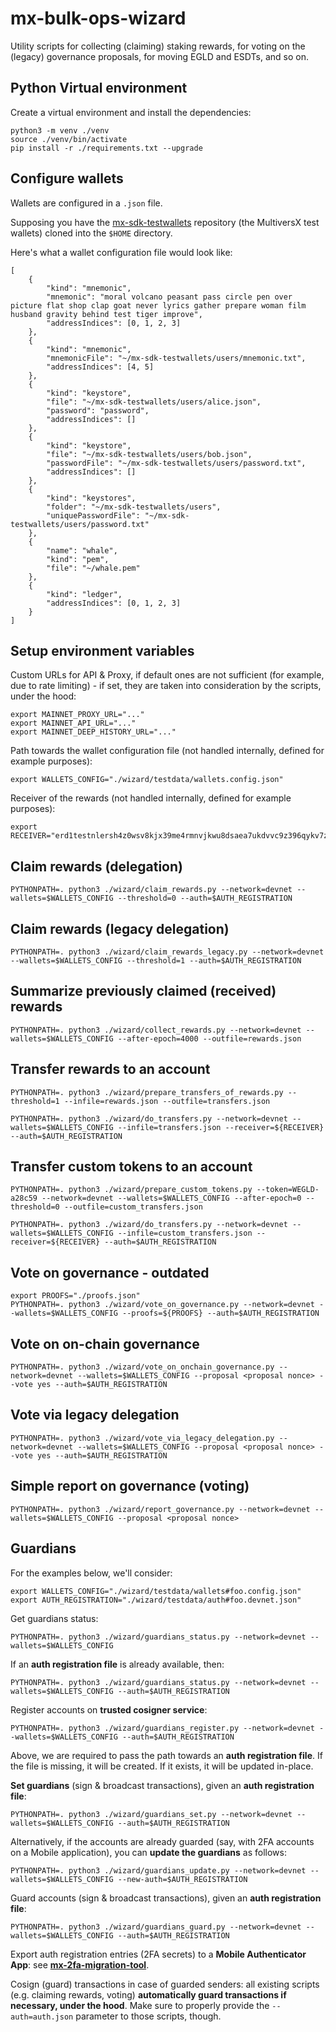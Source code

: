 # mx-bulk-ops-wizard

Utility scripts for collecting (claiming) staking rewards, for voting on the (legacy) governance proposals, for moving EGLD and ESDTs, and so on.

## Python Virtual environment

Create a virtual environment and install the dependencies:

```
python3 -m venv ./venv
source ./venv/bin/activate
pip install -r ./requirements.txt --upgrade
```

## Configure wallets

Wallets are configured in a `.json` file.

Supposing you have the [mx-sdk-testwallets](https://github.com/multiversx/mx-sdk-testwallets) repository (the MultiversX test wallets) cloned into the `$HOME` directory.

Here's what a wallet configuration file would look like:

```
[
    {
        "kind": "mnemonic",
        "mnemonic": "moral volcano peasant pass circle pen over picture flat shop clap goat never lyrics gather prepare woman film husband gravity behind test tiger improve",
        "addressIndices": [0, 1, 2, 3]
    },
    {
        "kind": "mnemonic",
        "mnemonicFile": "~/mx-sdk-testwallets/users/mnemonic.txt",
        "addressIndices": [4, 5]
    },
    {
        "kind": "keystore",
        "file": "~/mx-sdk-testwallets/users/alice.json",
        "password": "password",
        "addressIndices": []
    },
    {
        "kind": "keystore",
        "file": "~/mx-sdk-testwallets/users/bob.json",
        "passwordFile": "~/mx-sdk-testwallets/users/password.txt",
        "addressIndices": []
    },
    {
        "kind": "keystores",
        "folder": "~/mx-sdk-testwallets/users",
        "uniquePasswordFile": "~/mx-sdk-testwallets/users/password.txt"
    },
    {
        "name": "whale",
        "kind": "pem",
        "file": "~/whale.pem"
    },
    {
        "kind": "ledger",
        "addressIndices": [0, 1, 2, 3]
    }
]
```

## Setup environment variables

Custom URLs for API & Proxy, if default ones are not sufficient (for example, due to rate limiting) - if set, they are taken into consideration by the scripts, under the hood:

```
export MAINNET_PROXY_URL="..."
export MAINNET_API_URL="..."
export MAINNET_DEEP_HISTORY_URL="..."
```

Path towards the wallet configuration file (not handled internally, defined for example purposes):

```
export WALLETS_CONFIG="./wizard/testdata/wallets.config.json"
```

Receiver of the rewards (not handled internally, defined for example purposes):

```
export RECEIVER="erd1testnlersh4z0wsv8kjx39me4rmnvjkwu8dsaea7ukdvvc9z396qykv7z7"
```

## Claim rewards (delegation)

```
PYTHONPATH=. python3 ./wizard/claim_rewards.py --network=devnet --wallets=$WALLETS_CONFIG --threshold=0 --auth=$AUTH_REGISTRATION
```

## Claim rewards (legacy delegation)

```
PYTHONPATH=. python3 ./wizard/claim_rewards_legacy.py --network=devnet --wallets=$WALLETS_CONFIG --threshold=1 --auth=$AUTH_REGISTRATION
```

## Summarize previously claimed (received) rewards

```
PYTHONPATH=. python3 ./wizard/collect_rewards.py --network=devnet --wallets=$WALLETS_CONFIG --after-epoch=4000 --outfile=rewards.json
```

## Transfer rewards to an account

```
PYTHONPATH=. python3 ./wizard/prepare_transfers_of_rewards.py --threshold=1 --infile=rewards.json --outfile=transfers.json

PYTHONPATH=. python3 ./wizard/do_transfers.py --network=devnet --wallets=$WALLETS_CONFIG --infile=transfers.json --receiver=${RECEIVER} --auth=$AUTH_REGISTRATION
```

## Transfer custom tokens to an account

```
PYTHONPATH=. python3 ./wizard/prepare_custom_tokens.py --token=WEGLD-a28c59 --network=devnet --wallets=$WALLETS_CONFIG --after-epoch=0 --threshold=0 --outfile=custom_transfers.json

PYTHONPATH=. python3 ./wizard/do_transfers.py --network=devnet --wallets=$WALLETS_CONFIG --infile=custom_transfers.json --receiver=${RECEIVER} --auth=$AUTH_REGISTRATION
```

## Vote on governance - outdated

```
export PROOFS="./proofs.json"
PYTHONPATH=. python3 ./wizard/vote_on_governance.py --network=devnet --wallets=$WALLETS_CONFIG --proofs=${PROOFS} --auth=$AUTH_REGISTRATION
```

## Vote on on-chain governance

```
PYTHONPATH=. python3 ./wizard/vote_on_onchain_governance.py --network=devnet --wallets=$WALLETS_CONFIG --proposal <proposal nonce> --vote yes --auth=$AUTH_REGISTRATION
```

## Vote via legacy delegation

```
PYTHONPATH=. python3 ./wizard/vote_via_legacy_delegation.py --network=devnet --wallets=$WALLETS_CONFIG --proposal <proposal nonce> --vote yes --auth=$AUTH_REGISTRATION 
```

## Simple report on governance (voting)

```
PYTHONPATH=. python3 ./wizard/report_governance.py --network=devnet --wallets=$WALLETS_CONFIG --proposal <proposal nonce> 
```

## Guardians

For the examples below, we'll consider:

```
export WALLETS_CONFIG="./wizard/testdata/wallets#foo.config.json"
export AUTH_REGISTRATION="./wizard/testdata/auth#foo.devnet.json"
```

Get guardians status:

```
PYTHONPATH=. python3 ./wizard/guardians_status.py --network=devnet --wallets=$WALLETS_CONFIG
```

If an **auth registration file** is already available, then:

```
PYTHONPATH=. python3 ./wizard/guardians_status.py --network=devnet --wallets=$WALLETS_CONFIG --auth=$AUTH_REGISTRATION
```

Register accounts on **trusted cosigner service**:

```
PYTHONPATH=. python3 ./wizard/guardians_register.py --network=devnet --wallets=$WALLETS_CONFIG --auth=$AUTH_REGISTRATION
```

Above, we are required to pass the path towards an **auth registration file**. If the file is missing, it will be created. If it exists, it will be updated in-place.

**Set guardians** (sign & broadcast transactions), given an **auth registration file**:

```
PYTHONPATH=. python3 ./wizard/guardians_set.py --network=devnet --wallets=$WALLETS_CONFIG --auth=$AUTH_REGISTRATION
```

Alternatively, if the accounts are already guarded (say, with 2FA accounts on a Mobile application), you can **update the guardians** as follows:

```
PYTHONPATH=. python3 ./wizard/guardians_update.py --network=devnet --wallets=$WALLETS_CONFIG --new-auth=$AUTH_REGISTRATION
```

Guard accounts (sign & broadcast transactions), given an **auth registration file**:

```
PYTHONPATH=. python3 ./wizard/guardians_guard.py --network=devnet --wallets=$WALLETS_CONFIG --auth=$AUTH_REGISTRATION
```

Export auth registration entries (2FA secrets) to a **Mobile Authenticator App**: see [**mx-2fa-migration-tool**](https://github.com/multiversx/mx-2fa-migration-tool).

Cosign (guard) transactions in case of guarded senders: all existing scripts (e.g. claiming rewards, voting) **automatically guard transactions if necessary, under the hood**. Make sure to properly provide the `--auth=auth.json` parameter to those scripts, though.
